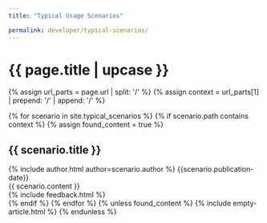 ```yaml
---
title: "Typical Usage Scenarios"

permalink: developer/typical-scenarios/
---
```


<h1 class="primary">{{ page.title | upcase }}</h1>

{% assign url_parts = page.url | split: '/' %}
{% assign context = url_parts[1] | prepend: '/' | append: '/' %}

{% for scenario in site.typical_scenarios %}
{% if scenario.path contains context %}
{% assign found_content = true %}
<article>
    <h1 id="{{ scenario.title | slugify }}" class="secondary">{{ scenario.title }}
    </h1>
    <div class="article-meta">
      {% include author.html author=scenario.author %}
      <span class="date">{{scenario.publication-date}}</span>
    </div>
    <div class="article-content">
      {{ scenario.content }}
    </div>
{% include feedback.html %}    
</article>
{% endif %}
{% endfor %}
{% unless found_content %}
{% include empty-article.html %}
{% endunless %}
